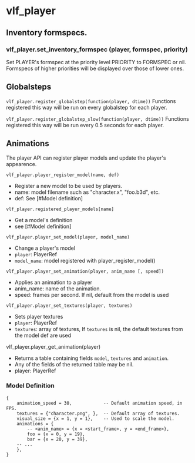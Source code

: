 # vlf_player
## Inventory formspecs.

### vlf_player.set_inventory_formspec (player, formspec, priority)
Set PLAYER's formspec at the priority level PRIORITY to FORMSPEC or
nil.  Formspecs of higher priorities will be displayed over those of
lower ones.

## Globalsteps

`vlf_player.register_globalstep(function(player, dtime))`
Functions registered this way will be run on every globalstep for each player.

`vlf_player.register_globalstep_slow(function(player, dtime))`
Functions registered this way will be run every 0.5 seconds for each player.

## Animations
The player API can register player models and update the player's appearence.

`vlf_player.player_register_model(name, def)`

 * Register a new model to be used by players.
 * name: model filename such as "character.x", "foo.b3d", etc.
 * def: See [#Model definition]

`vlf_player.registered_player_models[name]`

 * Get a model's definition
 * see [#Model definition]

`vlf_player.player_set_model(player, model_name)`

 * Change a player's model
 * `player`: PlayerRef
 * `model_name`: model registered with player_register_model()

`vlf_player.player_set_animation(player, anim_name [, speed])`

 * Applies an animation to a player
 * anim_name: name of the animation.
 * speed: frames per second. If nil, default from the model is used

`vlf_player.player_set_textures(player, textures)`

 * Sets player textures
 * `player`: PlayerRef
 * `textures`: array of textures, If `textures` is nil, the default textures from the model def are used

vlf_player.player_get_animation(player)

 * Returns a table containing fields `model`, `textures` and `animation`.
 * Any of the fields of the returned table may be nil.
 * player: PlayerRef

### Model Definition

	{
		animation_speed = 30,            -- Default animation speed, in FPS.
		textures = {"character.png", },  -- Default array of textures.
		visual_size = {x = 1, y = 1},    -- Used to scale the model.
		animations = {
			-- <anim_name> = {x = <start_frame>, y = <end_frame>},
			foo = {x = 0, y = 19},
			bar = {x = 20, y = 39},
		-- ...
		},
	}

